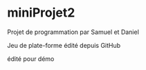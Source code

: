 miniProjet2
===========

Projet de programmation par Samuel et Daniel

Jeu de plate-forme édité depuis GitHub

édité pour démo
